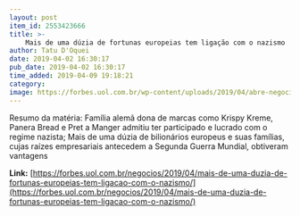 ```yaml
---
layout: post
item_id: 2553423666
title: >-
    Mais de uma dúzia de fortunas europeias tem ligação com o nazismo
author: Tatu D'Oquei
date: 2019-04-02 16:30:17
pub_date: 2019-04-02 16:30:17
time_added: 2019-04-09 19:18:21
category: 
image: https://forbes.uol.com.br/wp-content/uploads/2019/04/abre-negocios-nazismo-02abr2019-gettyimages.jpg
---
```


Resumo da matéria: Família alemã dona de marcas como Krispy Kreme, Panera Bread e Pret a Manger admitiu ter participado e lucrado com o regime nazista; Mais de uma dúzia de bilionários europeus e suas famílias, cujas raízes empresariais antecedem a Segunda Guerra Mundial, obtiveram vantagens

**Link:** [https://forbes.uol.com.br/negocios/2019/04/mais-de-uma-duzia-de-fortunas-europeias-tem-ligacao-com-o-nazismo/](https://forbes.uol.com.br/negocios/2019/04/mais-de-uma-duzia-de-fortunas-europeias-tem-ligacao-com-o-nazismo/)

